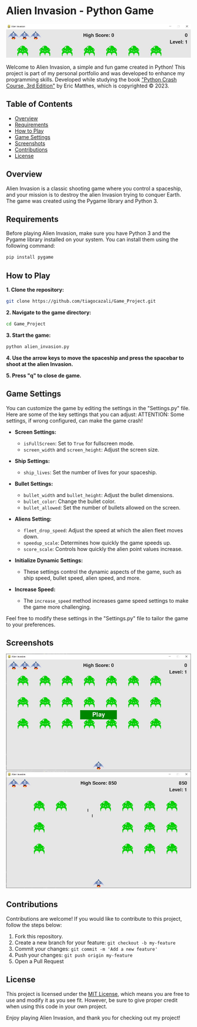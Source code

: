 # Alien Invasion - Python Game

![Alien Invasion](images/Mini.JPG)

Welcome to Alien Invasion, a simple and fun game created in Python! This project is part of my personal portfolio and was developed to enhance my programming skills. Developed while studying the book ["Python Crash Course, 3rd Edition"](https://ehmatthes.github.io/pcc_3e/) by Eric Matthes, which is copyrighted © 2023.

## Table of Contents

- [Overview](#overview)
- [Requirements](#requirements)
- [How to Play](#how-to-play)
- [Game Settings](#game-settings)
- [Screenshots](#screenshots)
- [Contributions](#contributions)
- [License](#license)

## Overview

Alien Invasion is a classic shooting game where you control a spaceship, and your mission is to destroy the alien Invasion trying to conquer Earth. The game was created using the Pygame library and Python 3.

## Requirements

Before playing Alien Invasion, make sure you have Python 3 and the Pygame library installed on your system. You can install them using the following command:

```bash
pip install pygame
```

## How to Play

**1. Clone the repository:**
  ```bash
  git clone https://github.com/tiagocazali/Game_Project.git
  ```

**2. Navigate to the game directory:**
  ```bash
  cd Game_Project
  ```

**3. Start the game:**
  ```bash
  python alien_invasion.py
  ```

**4. Use the arrow keys to move the spaceship and press the spacebar to shoot at the alien Invasion.**

**5. Press "q" to close de game.**



## Game Settings

You can customize the game by editing the settings in the "Settings.py" file. Here are some of the key settings that you can adjust:
ATTENTION: Some settings, if wrong configured, can make the game crash!

- **Screen Settings:**
  - `isFullScreen`: Set to `True` for fullscreen mode.
  - `screen_width` and `screen_height`: Adjust the screen size.

- **Ship Settings:**
  - `ship_lives`: Set the number of lives for your spaceship.

- **Bullet Settings:**
  - `bullet_width` and `bullet_height`: Adjust the bullet dimensions.
  - `bullet_color`: Change the bullet color.
  - `bullet_allowed`: Set the number of bullets allowed on the screen.

- **Aliens Setting:**
  - `fleet_drop_speed`: Adjust the speed at which the alien fleet moves down.
  - `speedup_scale`: Determines how quickly the game speeds up.
  - `score_scale`: Controls how quickly the alien point values increase.

- **Initialize Dynamic Settings:**
  - These settings control the dynamic aspects of the game, such as ship speed, bullet speed, alien speed, and more.

- **Increase Speed:**
  - The `increase_speed` method increases game speed settings to make the game more challenging.

Feel free to modify these settings in the "Settings.py" file to tailor the game to your preferences.

## Screenshots

![Screenshot 1](images/print1.JPG)
![Screenshot 2](images/print2.JPG)

## Contributions

Contributions are welcome! If you would like to contribute to this project, follow the steps below:

1. Fork this repository.
2. Create a new branch for your feature: `git checkout -b my-feature`
3. Commit your changes: `git commit -m 'Add a new feature'`
4. Push your changes: `git push origin my-feature`
5. Open a Pull Request

## License

This project is licensed under the [MIT License](LICENSE), which means you are free to use and modify it as you see fit. However, be sure to give proper credit when using this code in your own project.

Enjoy playing Alien Invasion, and thank you for checking out my project!
